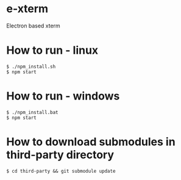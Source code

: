 # e-xterm
Electron based xterm


# How to run - linux

```
$ ./npm_install.sh
$ npm start
```

# How to run - windows
```
$ ./npm_install.bat
$ npm start
```

# How to download submodules in third-party directory

`$ cd third-party && git submodule update`